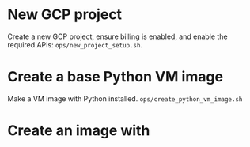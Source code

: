 # New GCP project
Create a new GCP project, ensure billing is enabled, and enable the required APIs:
`ops/new_project_setup.sh`.

# Create a base Python VM image
Make a VM image with Python installed.
`ops/create_python_vm_image.sh`

# Create an image with 